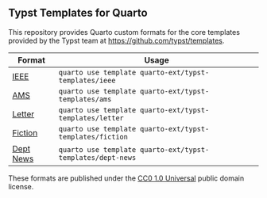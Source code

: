## Typst Templates for Quarto

This repository provides Quarto custom formats for the core templates provided by the Typst team at <https://github.com/typst/templates>.

| Format                                                                     | Usage                                                    |
|-------------------------|-----------------------------------------------|
| [IEEE](https://github.com/quarto-ext/typst-templates/tree/main/ieee)           | `quarto use template quarto-ext/typst-templates/ieee`    |
| [AMS](https://github.com/quarto-ext/typst-templates/tree/main/ams)             | `quarto use template quarto-ext/typst-templates/ams`     |
| [Letter](https://github.com/quarto-ext/typst-templates/tree/main/letter)       | `quarto use template quarto-ext/typst-templates/letter`  |
| [Fiction](https://github.com/quarto-ext/typst-templates/tree/main/fiction)     | `quarto use template quarto-ext/typst-templates/fiction` |
| [Dept News](https://github.com/quarto-ext/typst-templates/tree/main/dept-news) | `quarto use template quarto-ext/typst-templates/dept-news` |

These formats are published under the [CC0 1.0 Universal](https://creativecommons.org/publicdomain/zero/1.0/) public domain license.